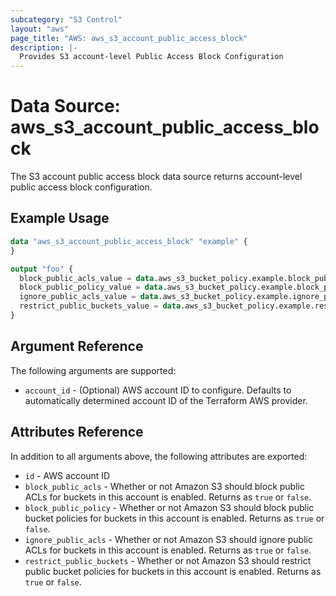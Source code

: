 ```yaml
---
subcategory: "S3 Control"
layout: "aws"
page_title: "AWS: aws_s3_account_public_access_block"
description: |-
  Provides S3 account-level Public Access Block Configuration
---
```


# Data Source: aws_s3_account_public_access_block

The S3 account public access block data source returns account-level public access block configuration.

## Example Usage

```terraform
data "aws_s3_account_public_access_block" "example" {
}

output "foo" {
  block_public_acls_value = data.aws_s3_bucket_policy.example.block_public_acls
  block_public_policy_value = data.aws_s3_bucket_policy.example.block_public_policy
  ignore_public_acls_value = data.aws_s3_bucket_policy.example.ignore_public_acls
  restrict_public_buckets_value = data.aws_s3_bucket_policy.example.restrict_public_buckets
}
```

## Argument Reference

The following arguments are supported:

* `account_id` - (Optional) AWS account ID to configure. Defaults to automatically determined account ID of the Terraform AWS provider.

## Attributes Reference

In addition to all arguments above, the following attributes are exported:

* `id` - AWS account ID
* `block_public_acls` - Whether or not Amazon S3 should block public ACLs for buckets in this account is enabled. Returns as `true` or `false`.
* `block_public_policy` - Whether or not Amazon S3 should block public bucket policies for buckets in this account is enabled. Returns as `true` or `false`.
* `ignore_public_acls` - Whether or not Amazon S3 should ignore public ACLs for buckets in this account is enabled. Returns as `true` or `false`.
* `restrict_public_buckets` - Whether or not Amazon S3 should restrict public bucket policies for buckets in this account is enabled. Returns as `true` or `false`.
